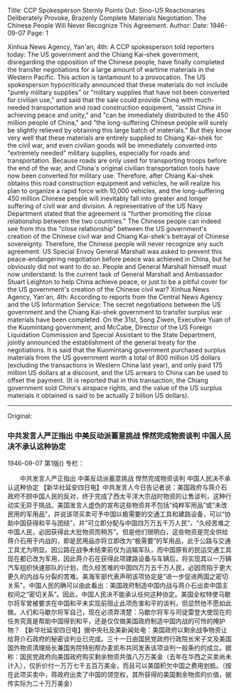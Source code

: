Title: CCP Spokesperson Sternly Points Out: Sino-US Reactionaries Deliberately Provoke, Brazenly Complete Materials Negotiation. The Chinese People Will Never Recognize This Agreement.
Author:
Date: 1946-09-07
Page: 1

Xinhua News Agency, Yan'an, 4th: A CCP spokesperson told reporters today: The US government and the Chiang Kai-shek government, disregarding the opposition of the Chinese people, have finally completed the transfer negotiations for a large amount of wartime materials in the Western Pacific. This action is tantamount to a provocation. The US spokesperson hypocritically announced that these materials do not include "purely military supplies" or "military supplies that have not been converted for civilian use," and said that the sale could provide China with much-needed transportation and road construction equipment, "assist China in achieving peace and unity," and "can be immediately distributed to the 450 million people of China," and "the long-suffering Chinese people will surely be slightly relieved by obtaining this large batch of materials." But they know very well that these materials are entirely supplied to Chiang Kai-shek for the civil war, and even civilian goods will be immediately converted into "extremely needed" military supplies, especially for roads and transportation. Because roads are only used for transporting troops before the end of the war, and China's original civilian transportation tools have now been converted for military use. Therefore, after Chiang Kai-shek obtains this road construction equipment and vehicles, he will realize his plan to organize a rapid force with 10,000 vehicles, and the long-suffering 450 million Chinese people will inevitably fall into greater and longer suffering of civil war and division. A representative of the US Navy Department stated that the agreement is "further promoting the close relationship between the two countries." The Chinese people can indeed see from this the "close relationship" between the US government's creation of the Chinese civil war and Chiang Kai-shek's betrayal of Chinese sovereignty. Therefore, the Chinese people will never recognize any such agreement. US Special Envoy General Marshall was asked to prevent this peace-endangering negotiation before peace was achieved in China, but he obviously did not want to do so. People and General Marshall himself must now understand: Is the current task of General Marshall and Ambassador Stuart Leighton to help China achieve peace, or just to be a pitiful cover for the US government's creation of the Chinese civil war?
Xinhua News Agency, Yan'an, 4th: According to reports from the Central News Agency and the US Information Service: The secret negotiations between the US government and the Chiang Kai-shek government to transfer surplus war materials have been completed. On the 31st, Song Ziwen, Executive Yuan of the Kuomintang government, and McCabe, Director of the US Foreign Liquidation Commission and Special Assistant to the State Department, jointly announced the establishment of the general treaty for the negotiations. It is said that the Kuomintang government purchased surplus materials from the US government worth a total of 800 million US dollars (excluding the transactions in Western China last year), and only paid 175 million US dollars at a discount, and the US arrears to China can be used to offset the payment. (It is reported that in this transaction, the Chiang government sold China's airspace rights, and the value of the US surplus materials it obtained is said to be actually 2 billion US dollars).



<hr /> 

Original: 


### 中共发言人严正指出  中美反动派蓄意挑战  悍然完成物资谈判  中国人民决不承认这种协定

1946-09-07
第1版()
专栏：

　　中共发言人严正指出
    中美反动派蓄意挑战
    悍然完成物资谈判 
    中国人民决不承认这种协定
    【新华社延安四日电】中共发言人今日告记者说：美国政府与蒋介石政府不顾中国人民的反对，终于完成了西太平洋大宗战时物资的让售谈判，这种行动实无异于挑战。美国发言人虚伪的宣布这些物资并不包括“纯粹军用品”或“未改民用的军用品”，并说该项买卖可予中国以极需要的交通工具和建路设备，可以“协助中国获得和平与团结”，并“可立即分配与中国四万万五千万人民”，“久经苦难之中国人民，必因获得此大批物资而稍苏”。但是他们很明白，这些物资是完全供给蒋介石用于内战的，即是民用品亦将立即改为“极需要”的军用品，此于公路与交通工具尤为明显。因公路在战争未结束前仅为运输军队，而中国原有的民运交通工具现在都已改为军用，因此蒋介石在获得此项建路设备与车辆后，将实现其以一万辆汽车组织快速部队的计划，而久经苦难的中国四万万五千万人民，必因而陷于更大更久的内战与分裂的苦难。美海军部代表声明该项协定是“进一步促进两国之密切关系”。中国人民的确可以由此看出：美国政府制造中国内战与蒋介石出卖中国主权间之“密切关系”。因此，中国人民决不能承认任何这种协定。美国全权特使马歇尔将军曾被要求在中国和平未实现前阻止此项危害和平的谈判，但显然他不愿如此做。人们和马歇尔将军自己，现在必须弄清楚：马歇尔将军与司徒雷登大使现在的任务究竟是帮助中国得到和平，还是仅仅做美国政府制造中国内战的可怜的掩护物？
    【新华社延安四日电】据中央社及美新闻处电：美国政府以剩余战争物资让给蒋介石政府的秘密谈判业已完成。三十一日由国民党政府行政院长宋子文及美国国外物资清理局长兼国务院特别帮办麦凯布共同发表该项谈判一般条约的成立。据称：国民党政府向美国政府购买剩余物资共值八万万美金（去年在华西之买卖尚未计入），仅折价付一万万七千五百万美金，而且可以美国积欠中国之费用划抵。（按在此项买卖中，蒋政府出卖了中国的领空权，其所获得的美国剩余物资的价值，据传实际为二十万万美金）
